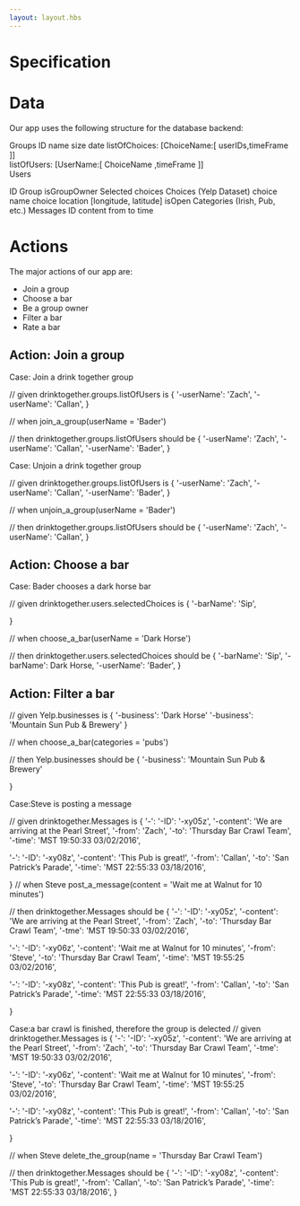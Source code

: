 ```yaml
---
layout: layout.hbs
---
```


# Specification

# Data

Our app uses the following structure for the database backend:

Groups
          ID
          name
          size
          date
          listOfChoices: [ChoiceName:[ userIDs,timeFrame ]]  
             listOfUsers: [UserName:[ ChoiceName ,timeFrame ]]  
Users

  ID
  Group
  isGroupOwner
           Selected choices
Choices (Yelp Dataset)
            choice name 
            choice location [longitude, latitude]
            isOpen
            Categories  (Irish, Pub, etc.)
Messages
            ID
            content 
            from 
            to
            time



# Actions

The major actions of our app are:
* Join a group
* Choose a bar
* Be a group owner 
* Filter a bar 
* Rate a bar

## Action: Join a group

Case: Join a drink together group

// given
drinktogether.groups.listOfUsers is
{
  '-userName': 'Zach',
  '-userName': 'Callan',
}

// when
join_a_group(userName = 'Bader')

// then
drinktogether.groups.listOfUsers should be
{
  '-userName': 'Zach',
  '-userName': 'Callan',
  '-userName': 'Bader',
}

Case: Unjoin a drink together group

// given
drinktogether.groups.listOfUsers is
{
  '-userName': 'Zach',
  '-userName': 'Callan',
  '-userName': 'Bader',
}

// when
unjoin_a_group(userName = 'Bader')

// then
drinktogether.groups.listOfUsers should be
{
  '-userName': 'Zach',
  '-userName': 'Callan',
}


## Action: Choose a bar

Case: Bader chooses a dark horse bar

// given
drinktogether.users.selectedChoices is
{
  '-barName': 'Sip',
 
}

// when
choose_a_bar(userName = 'Dark Horse')

// then
drinktogether.users.selectedChoices should be
{
  '-barName': 'Sip',
  '-barName': Dark Horse,
  '-userName': 'Bader',
}

## Action: Filter a bar

// given
Yelp.businesses is
{
 '-business': 'Dark Horse'
 '-business': 'Mountain Sun Pub & Brewery'
}

// when
choose_a_bar(categories = 'pubs')

// then
Yelp.businesses should be
{
'-business': 'Mountain Sun Pub & Brewery'

}






  
Case:Steve is posting a message

// given
drinktogether.Messages is
{
 '-':
  '-ID': '-xy05z',
    '-content': 'We are arriving at the Pearl Street',
'-from': 'Zach',
'-to': 'Thursday Bar Crawl Team',
'-time': 'MST 19:50:33 03/02/2016',

 '-':
  '-ID': '-xy08z',
    '-content': 'This Pub is great!',
'-from': 'Callan',
'-to': 'San Patrick’s Parade',
'-time': 'MST 22:55:33 03/18/2016',

}
// when  Steve
post_a_message(content = 'Wait me at Walnut for 10 minutes')

// then
drinktogether.Messages should be
{
'-':
  '-ID': '-xy05z',
    '-content': 'We are arriving at the Pearl Street',
'-from': 'Zach',
'-to': 'Thursday Bar Crawl Team',
'-tme': 'MST 19:50:33 03/02/2016',

'-':
  '-ID': '-xy06z',
    '-content': 'Wait me at Walnut for 10 minutes',
'-from': 'Steve',
'-to': 'Thursday Bar Crawl Team',
'-time': 'MST 19:55:25 03/02/2016',

 '-':
  '-ID': '-xy08z',
    '-content': 'This Pub is great!',
'-from': 'Callan',
'-to': 'San Patrick’s Parade',
'-time': 'MST 22:55:33 03/18/2016',


}

Case:a bar crawl is finished, therefore the group is delected
// given
drinktogether.Messages is
{
'-':
  '-ID': '-xy05z',
    '-content': 'We are arriving at the Pearl Street',
'-from': 'Zach',
'-to': 'Thursday Bar Crawl Team',
'-tme': 'MST 19:50:33 03/02/2016',

'-':
  '-ID': '-xy06z',
    '-content': 'Wait me at Walnut for 10 minutes',
'-from': 'Steve',
'-to': 'Thursday Bar Crawl Team',
'-time': 'MST 19:55:25 03/02/2016',

 '-':
  '-ID': '-xy08z',
    '-content': 'This Pub is great!',
'-from': 'Callan',
'-to': 'San Patrick’s Parade',
'-time': 'MST 22:55:33 03/18/2016',


}


// when  Steve
delete_the_group(name = 'Thursday Bar Crawl Team')


// then
drinktogether.Messages should be
{
 '-':
  '-ID': '-xy08z',
    '-content': 'This Pub is great!',
'-from': 'Callan',
'-to': 'San Patrick’s Parade',
'-time': 'MST 22:55:33 03/18/2016',
}


